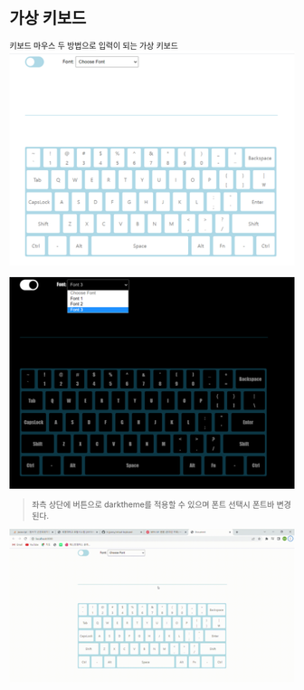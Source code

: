 # 가상 키보드

키보드 마우스 두 방법으로 입력이 되는 가상 키보드
![keyboard](./Md/keyboard.png)

![DarkTheme](./Md/darkTheme.png)

> 좌측 상단에 버튼으로 darktheme를 적용할 수 있으며 폰트 선택시 폰트바 변경된다.

![](Md/main.gif)
